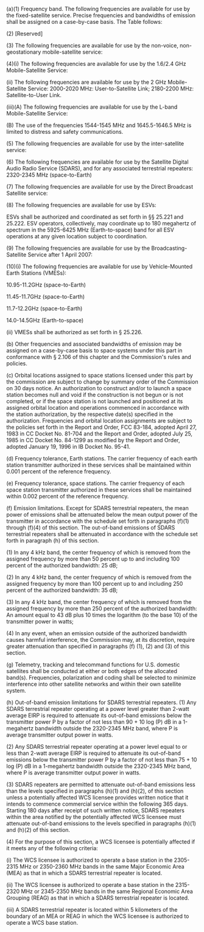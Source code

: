 (a)(1) Frequency band. The following frequencies are available for use by the fixed-satellite service. Precise frequencies and bandwidths of emission shall be assigned on a case-by-case basis. The Table follows:

(2) [Reserved]

(3) The following frequencies are available for use by the non-voice, non-geostationary mobile-satellite service:
              

(4)(i) The following frequencies are available for use by the 1.6/2.4 GHz Mobile-Satellite Service:
              

(ii) The following frequencies are available for use by the 2 GHz Mobile-Satellite Service: 2000-2020 MHz: User-to-Satellite Link; 2180-2200 MHz: Satellite-to-User Link.

(iii)(A) The following frequencies are available for use by the L-band Mobile-Satellite Service:
              

(B) The use of the frequencies 1544-1545 MHz and 1645.5-1646.5 MHz is limited to distress and safety communications.

(5) The following frequencies are available for use by the inter-satellite service:
              

(6) The following frequencies are available for use by the Satellite Digital Audio Radio Service (SDARS), and for any associated terrestrial repeaters: 2320-2345 MHz (space-to-Earth)
              

(7) The following frequencies are available for use by the Direct Broadcast Satellite service:
              

(8) The following frequencies are available for use by ESVs:
              

ESVs shall be authorized and coordinated as set forth in §§ 25.221 and 25.222. ESV operators, collectively, may coordinate up to 180 megahertz of spectrum in the 5925-6425 MHz (Earth-to-space) band for all ESV operations at any given location subject to coordination.

(9) The following frequencies are available for use by the Broadcasting-Satellite Service after 1 April 2007:
              

(10)(i) The following frequencies are available for use by Vehicle-Mounted Earth Stations (VMESs):

10.95-11.2GHz (space-to-Earth)

11.45-11.7GHz (space-to-Earth)

11.7-12.2GHz (space-to-Earth)

14.0-14.5GHz (Earth-to-space)

(ii) VMESs shall be authorized as set forth in § 25.226.

(b) Other frequencies and associated bandwidths of emission may be assigned on a case-by-case basis to space systems under this part in conformance with § 2.106 of this chapter and the Commission's rules and policies.

(c) Orbital locations assigned to space stations licensed under this part by the commission are subject to change by summary order of the Commission on 30 days notice. An authorization to construct and/or to launch a space station becomes null and void if the construction is not begun or is not completed, or if the space station is not launched and positioned at its assigned orbital location and operations commenced in accordance with the station authorization, by the respective date(s) specified in the authorization. Frequencies and orbital location assignments are subject to the policies set forth in the Report and Order, FCC 83-184, adopted April 27, 1983 in CC Docket No. 81-704 and the Report and Order, adopted July 25, 1985 in CC Docket No. 84-1299 as modified by the Report and Order, adopted January 19, 1996 in IB Docket No. 95-41.

(d) Frequency tolerance, Earth stations. The carrier frequency of each earth station transmitter authorized in these services shall be maintained within 0.001 percent of the reference frequency.

(e) Frequency tolerance, space stations. The carrier frequency of each space station transmitter authorized in these services shall be maintained within 0.002 percent of the reference frequency.

(f) Emission limitations. Except for SDARS terrestrial repeaters, the mean power of emissions shall be attenuated below the mean output power of the transmitter in accordance with the schedule set forth in paragraphs (f)(1) through (f)(4) of this section. The out-of-band emissions of SDARS terrestrial repeaters shall be attenuated in accordance with the schedule set forth in paragraph (h) of this section.

(1) In any 4 kHz band, the center frequency of which is removed from the assigned frequency by more than 50 percent up to and including 100 percent of the authorized bandwidth: 25 dB;

(2) In any 4 kHz band, the center frequency of which is removed from the assigned frequency by more than 100 percent up to and including 250 percent of the authorized bandwidth: 35 dB;

(3) In any 4 kHz band, the center frequency of which is removed from the assigned frequency by more than 250 percent of the authorized bandwidth: An amount equal to 43 dB plus 10 times the logarithm (to the base 10) of the transmitter power in watts;

(4) In any event, when an emission outside of the authorized bandwidth causes harmful interference, the Commission may, at its discretion, require greater attenuation than specified in paragraphs (f) (1), (2) and (3) of this section.

(g) Telemetry, tracking and telecommand functions for U.S. domestic satellites shall be conducted at either or both edges of the allocated band(s). Frequencies, polarization and coding shall be selected to minimize interference into other satellite networks and within their own satellite system.

(h) Out-of-band emission limitations for SDARS terrestrial repeaters. (1) Any SDARS terrestrial repeater operating at a power level greater than 2-watt average EIRP is required to attenuate its out-of-band emissions below the transmitter power P by a factor of not less than 90 + 10 log (P) dB in a 1-megahertz bandwidth outside the 2320-2345 MHz band, where P is average transmitter output power in watts.

(2) Any SDARS terrestrial repeater operating at a power level equal to or less than 2-watt average EIRP is required to attenuate its out-of-band emissions below the transmitter power P by a factor of not less than 75 + 10 log (P) dB in a 1-megahertz bandwidth outside the 2320-2345 MHz band, where P is average transmitter output power in watts.

(3) SDARS repeaters are permitted to attenuate out-of-band emissions less than the levels specified in paragraphs (h)(1) and (h)(2), of this section unless a potentially affected WCS licensee provides written notice that it intends to commence commercial service within the following 365 days. Starting 180 days after receipt of such written notice, SDARS repeaters within the area notified by the potentially affected WCS licensee must attenuate out-of-band emissions to the levels specified in paragraphs (h)(1) and (h)(2) of this section.

(4) For the purpose of this section, a WCS licensee is potentially affected if it meets any of the following criteria:

(i) The WCS licensee is authorized to operate a base station in the 2305-2315 MHz or 2350-2360 MHz bands in the same Major Economic Area (MEA) as that in which a SDARS terrestrial repeater is located.

(ii) The WCS licensee is authorized to operate a base station in the 2315-2320 MHz or 2345-2350 MHz bands in the same Regional Economic Area Grouping (REAG) as that in which a SDARS terrestrial repeater is located.

(iii) A SDARS terrestrial repeater is located within 5 kilometers of the boundary of an MEA or REAG in which the WCS licensee is authorized to operate a WCS base station.

